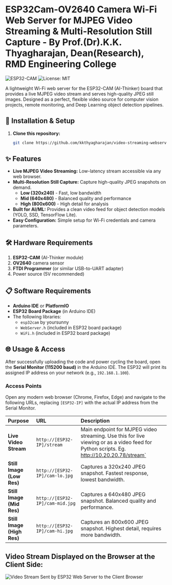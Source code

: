 # ESP32Cam-OV2640 Camera Wi-Fi Web Server for MJPEG Video Streaming & Multi-Resolution Still Capture  -  By Prof.(Dr).K.K. Thyagharajan, Dean(Research), RMD Engineering College

![ESP32-CAM](https://img.shields.io/badge/ESP32-CAM-FF0000?style=for-the-badge&logo=arduino&logoColor=white)
![License: MIT](https://img.shields.io/badge/License-MIT-green.svg?style=for-the-badge)

A lightweight Wi-Fi web server for the ESP32-CAM (AI-Thinker) board that provides a live MJPEG video stream and serves high-quality JPEG still images. Designed as a perfect, flexible video source for computer vision projects, remote monitoring, and Deep Learning object detection pipelines.

## 🚀 Installation & Setup

1. **Clone this repository:**
   ```bash
   git clone https://github.com/kkthyagharajan/video-streaming-webserver-esp32.git
   
## ✨ Features

- **Live MJPEG Video Streaming:** Low-latency stream accessible via any web browser.
- **Multi-Resolution Still Capture:** Capture high-quality JPEG snapshots on demand.
  - **Low (320x240)** - Fast, low bandwidth
  - **Mid (640x480)** - Balanced quality and performance
  - **High (800x600)** - High detail for analysis
- **Built for AI/ML:** Provides a clean video feed for object detection models (YOLO, SSD, TensorFlow Lite).
- **Easy Configuration:** Simple setup for Wi-Fi credentials and camera parameters.

## 🛠️ Hardware Requirements

1. **ESP32-CAM** (AI-Thinker module)
2. **OV2640** camera sensor
3. **FTDI Programmer** (or similar USB-to-UART adapter)
4. Power source (5V recommended)

## 📋 Software Requirements

- **Arduino IDE** or **PlatformIO**
- **ESP32 Board Package** (in Arduino IDE)
- The following libraries:
  - `esp32cam` by yoursunny
  - `WebServer.h` (included in ESP32 board package)
  - `WiFi.h` (included in ESP32 board package)

## 🌐 Usage & Access
After successfully uploading the code and power cycling the board, open the **Serial Monitor (115200 baud)** in the Arduino IDE. The ESP32 will print its assigned IP address on your network (e.g., `192.168.1.100`).

### **Access Points**
Open any modern web browser (Chrome, Firefox, Edge) and navigate to the following URLs, replacing `[ESP32-IP]` with the actual IP address from the Serial Monitor.

| Purpose | URL | Description |
| :--- | :--- | :--- |
| **Live Video Stream** | `http://[ESP32-IP]/stream` | Main endpoint for MJPEG video streaming. Use this for live viewing or as a video feed for Python scripts. Eg. http://10.20.20.78/stream` |
| **Still Image (Low Res)** | `http://[ESP32-IP]/cam-lo.jpg` | Captures a 320x240 JPEG snapshot. Fastest response, lowest bandwidth. |
| **Still Image (Mid Res)** | `http://[ESP32-IP]/cam-mid.jpg` | Captures a 640x480 JPEG snapshot. Balanced quality and performance. |
| **Still Image (High Res)** | `http://[ESP32-IP]/cam-hi.jpg` | Captures an 800x600 JPEG snapshot. Highest detail, requires more bandwidth. |

## Video Stream Displayed on the Browser at the Client Side:

![Video Stream Sent by ESP32 Web Server to the Client Browser](ESP32_webclient.png)
   
